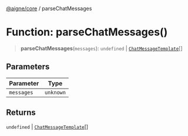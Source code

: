 [@aigne/core](../wiki/Home) / parseChatMessages

# Function: parseChatMessages()

> **parseChatMessages**(`messages`): `undefined` \| [`ChatMessageTemplate`](../wiki/Class.ChatMessageTemplate)[]

## Parameters

| Parameter  | Type      |
| ---------- | --------- |
| `messages` | `unknown` |

## Returns

`undefined` \| [`ChatMessageTemplate`](../wiki/Class.ChatMessageTemplate)[]
